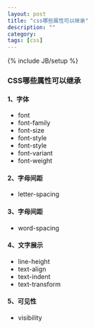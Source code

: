 ```yaml
---
layout: post
title: "css哪些属性可以继承"
description: ""
category: 
tags: [css]
---
```

{% include JB/setup %}


### CSS哪些属性可以继承

#### 1、字体

* font
* font-family
* font-size
* font-style
* font-style
* font-variant
* font-weight


#### 2、字母间距

* letter-spacing

#### 3、字母间距

* word-spacing

#### 4、文字展示

* line-height
* text-align
* text-indent
* text-transform

#### 5、可见性

* visibility
